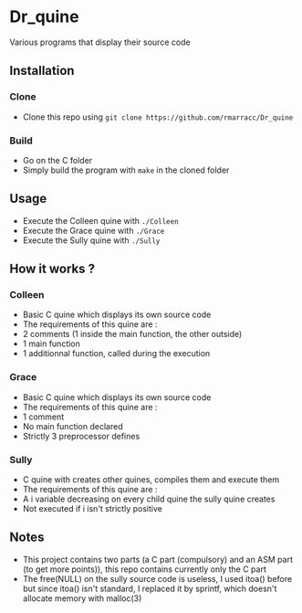 # Dr_quine
Various programs that display their source code

## Installation

### Clone

- Clone this repo using `git clone https://github.com/rmarracc/Dr_quine`

### Build

- Go on the C folder
- Simply build the program with `make` in the cloned folder

## Usage

- Execute the Colleen quine with `./Colleen`
- Execute the Grace quine with `./Grace`
- Execute the Sully quine with `./Sully`

## How it works ?

### Colleen

- Basic C quine which displays its own source code
- The requirements of this quine are :
- 2 comments (1 inside the main function, the other outside)
- 1 main function
- 1 additionnal function, called during the execution

### Grace

- Basic C quine which displays its own source code
- The requirements of this quine are :
- 1 comment
- No main function declared
- Strictly 3 preprocessor defines

### Sully

- C quine with creates other quines, compiles them and execute them
- The requirements of this quine are :
- A i variable decreasing on every child quine the sully quine creates
- Not executed if i isn't strictly positive

## Notes

- This project contains two parts (a C part (compulsory) and an ASM part (to get more points)), this repo contains currently only the C part
- The free(NULL) on the sully source code is useless, I used itoa() before but since itoa() isn't standard, I replaced it by sprintf, which doesn't allocate memory with malloc(3)
